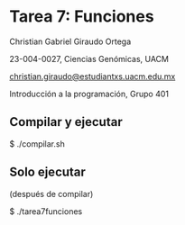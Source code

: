 # Tarea 7: Funciones

Christian Gabriel Giraudo Ortega

23-004-0027, Ciencias Genómicas, UACM

christian.giraudo@estudiantxs.uacm.edu.mx

Introducción a la programación, Grupo 401

## Compilar y ejecutar

$ ./compilar.sh

## Solo ejecutar

(después de compilar)

$ ./tarea7funciones
